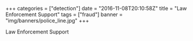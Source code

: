 +++
categories = ["detection"]
date = "2016-11-08T20:10:58Z"
title = "Law Enforcement Support"
tags = ["fraud"]
banner = "img/banners/police_line.jpg"
+++

Law Enforcement Support